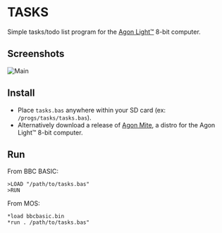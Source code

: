 # TASKS

Simple tasks/todo list program for the [Agon Light™](https://github.com/TheByteAttic/AgonLight) 8-bit computer.

## Screenshots

![Main](https://www.gluonspace.com/files/agon-tasks.png)

## Install

- Place `tasks.bas` anywhere within your SD card (ex: `/progs/tasks/tasks.bas`).
- Alternatively download a release of [Agon Mite](https://agonmite.gluonspace.com/), a distro for the Agon Light™ 8-bit computer.

## Run

From BBC BASIC:

```
>LOAD "/path/to/tasks.bas"
>RUN
```

From MOS:

```
*load bbcbasic.bin
*run . /path/to/tasks.bas"
```